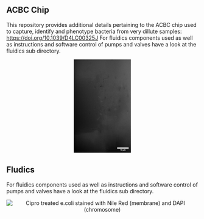 ## ACBC Chip
This repository provides additional details pertaining to the ACBC chip used to capture, identify and phenotype bacteria from very dillute samples:
https://doi.org/10.1039/D4LC00325J
For fluidics components used as well as instructions and software control of pumps and valves have a look at the fluidics sub directory.
<div align="center">

<img src="./images/ecoli_gif_repeat.gif" alt="E. coli trapping" width="150"   />
</div>



## Fludics
For fluidics components used as well as instructions and software control of pumps and valves have a look at the fluidics sub directory.

<div align="center">
<img src="./images/cipro_gif.gif" alt="Cipro treated e.coli stained with Nile Red (membrane) and DAPI (chromosome)" width="500" />
</div>
